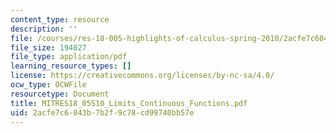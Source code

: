 ```yaml
---
content_type: resource
description: ''
file: /courses/res-18-005-highlights-of-calculus-spring-2010/2acfe7c6043b7b2f9c78cd99740bb57e_MITRES18_05S10_Limits_Continuous_Functions.pdf
file_size: 194027
file_type: application/pdf
learning_resource_types: []
license: https://creativecommons.org/licenses/by-nc-sa/4.0/
ocw_type: OCWFile
resourcetype: Document
title: MITRES18_05S10_Limits_Continuous_Functions.pdf
uid: 2acfe7c6-043b-7b2f-9c78-cd99740bb57e
---
```

